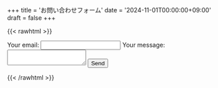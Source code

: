 +++
title = 'お問い合わせフォーム'
date = '2024-11-01T00:00:00+09:00'
draft = false
+++

{{< rawhtml >}}
<!-- modify this form HTML and place wherever you want your form -->
<form
  action="https://formspree.io/f/mpwzprjy"
  method="POST"
>
  <label>
    Your email:
    <input type="email" name="email">
  </label>
  <label>
    Your message:
    <textarea name="message"></textarea>
  </label>
  <!-- your other form fields go here -->
  <button type="submit">Send</button>
</form>
{{< /rawhtml >}}